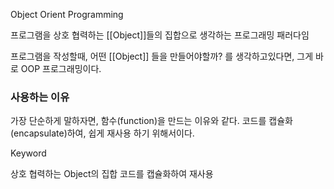 
Object Orient Programming

프로그램을 상호 협력하는 [[Object]]들의 집합으로 생각하는
프로그래밍 패러다임

프로그램을 작성할때, 어떤 [[Object]] 들을 만들어야할까?
를 생각하고있다면, 그게 바로 OOP 프로그래밍이다.

### 사용하는 이유

가장 단순하게 말하자면,  함수(function)을 만드는 이유와 같다.
코드를 캡슐화(encapsulate)하여, 쉽게 재사용 하기 위해서이다.


Keyword

상호 협력하는 Object의 집합
코드를 캡슐화하여 재사용
